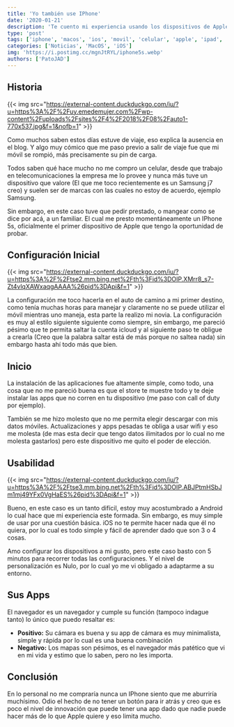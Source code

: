 ```yaml
---
title: 'Yo también use IPhone'
date: '2020-01-21'
description: 'Te cuento mi experiencia usando los dispositivos de Apple. En este caso un IPhone 5s'
type: 'post'
tags: ['iphone', 'macos', 'ios', 'movil', 'celular', 'apple', 'ipad', 'ipod']
categories: ['Noticias', 'MacOS', 'iOS']
img: 'https://i.postimg.cc/mgnJtRYL/iphone5s.webp'
authors: ['PatoJAD']
---
```


## Historia

{{< img src="https://external-content.duckduckgo.com/iu/?u=https%3A%2F%2Fuy.emedemujer.com%2Fwp-content%2Fuploads%2Fsites%2F4%2F2018%2F08%2Fauto1-770x537.jpg&f=1&nofb=1" >}}

Como muchos saben estos días estuve de viaje, eso explica la ausencia en el blog. Y algo muy cómico que me paso previo a salir de viaje fue que mi móvil se rompió, más precisamente su pin de carga.

Todos saben qué hace mucho no me compro un celular, desde que trabajo en telecomunicaciones la empresa me lo provee y nunca más tuve un dispositivo que valore (El que me toco recientemente es un Samsung j7 creo) y suelen ser de marcas con las cuales no estoy de acuerdo, ejemplo Samsung.

Sin embargo, en este caso tuve que pedir prestado, o mangear como se dice por acá, a un familiar. El cual me presto momentáneamente un IPhone 5s, oficialmente el primer dispositivo de Apple que tengo la oportunidad de probar.

## Configuración Inicial

{{< img src="https://external-content.duckduckgo.com/iu/?u=https%3A%2F%2Ftse2.mm.bing.net%2Fth%3Fid%3DOIP.XMrr8_s7-Zt4vlqXAWxaqgAAAA%26pid%3DApi&f=1" >}}

La configuración me toco hacerla en el auto de camino a mi primer destino, como tenía muchas horas para manejar y claramente no se puede utilizar el móvil mientras uno maneja, esta parte la realizo mi novia.
La configuración es muy al estilo siguiente siguiente como siempre, sin embargo, me pareció pésimo que te permita saltar la cuenta icloud y al siguiente paso te obligue a crearla (Creo que la palabra saltar está de más porque no saltea nada) sin embargo hasta ahí todo más que bien.

## Inicio

La instalación de las aplicaciones fue altamente simple, como todo, una cosa que no me pareció buena es que el store te muestre todo y te deje instalar las apps que no corren en tu dispositivo (me paso con call of duty por ejemplo).

También se me hizo molesto que no me permita elegir descargar con mis datos móviles. Actualizaciones y apps pesadas te obliga a usar wifi y eso me molesta (de mas esta decir que tengo datos ilimitados por lo cual no me molesta gastarlos) pero este dispositivo me quito el poder de elección.

## Usabilidad

{{< img src="https://external-content.duckduckgo.com/iu/?u=https%3A%2F%2Ftse3.mm.bing.net%2Fth%3Fid%3DOIP.ABJPtmHSbJm1mj49YFx0VgHaES%26pid%3DApi&f=1" >}}

Bueno, en este caso es un tanto difícil, estoy muy acostumbrado a Android lo cual hace que mi experiencia este formada. Sin embargo, es muy simple de usar por una cuestión básica. iOS no te permite hacer nada que él no quiera, por lo cual es todo simple y fácil de aprender dado que son 3 o 4 cosas.

Amo configurar los dispositivos a mi gusto, pero este caso basto con 5 minutos para recorrer todas las configuraciones. Y el nivel de personalización es Nulo, por lo cual yo me vi obligado a adaptarme a su entorno.

## Sus Apps

El navegador es un navegador y cumple su función (tampoco indague tanto) lo único que puedo resaltar es:

-   **Positivo:** Su cámara es buena y su app de cámara es muy minimalista, simple y rápida por lo cual es una buena combinación
-   **Negativo:** Los mapas son pésimos, es el navegador más patético que vi en mi vida y estimo que lo saben, pero no les importa.

## Conclusión

En lo personal no me compraría nunca un IPhone siento que me aburriría muchísimo. Odio el hecho de no tener un botón para ir atrás y creo que es poco el nivel de innovación que puede tener una app dado que nadie puede hacer más de lo que Apple quiere y eso limita mucho.
